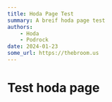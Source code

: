 ```yaml
---
title: Hoda Page Test
summary: A breif hoda page test
authors:
    - Hoda
    - Podrock
date: 2024-01-23
some_url: https://thebroom.us
---
```


# Test hoda page
